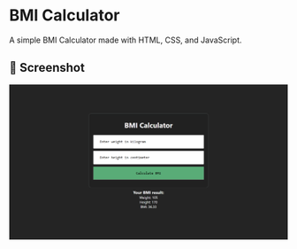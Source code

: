 # BMI Calculator

A simple BMI Calculator made with HTML, CSS, and JavaScript.

## 📸 Screenshot
![BMI Calculator UI](./bmi.png)


